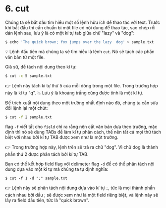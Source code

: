 # 6. cut

Chúng ta sẽ bắt đầu tìm hiểu một số lệnh hữu ích để thao tác với text. Trước khi bắt đầu thì cần chuẩn bị một file có nội dung để thao tác, sao chép rồi dán lệnh sau, lưu ý là có một kí tự tab giữa chữ "lazy" và "dog":

```sh
$ echo 'The quick brown; fox jumps over the lazy  dog' > sample.txt
```

:bulb: Lệnh đầu tiên mà chúng ta sẽ tìm hiểu là lệnh `cut`. Nó sẽ tách các phần văn bản từ một file.

Giả sử, để tách nội dung theo kí tự:

```sh
$ cut -c 5 sample.txt
```

:point_right: Lệnh này tách kí tự thứ 5 của mỗi dòng trong một file. Trong trường hợp này là kí tự "q". :boom: Lưu ý là khoảng trắng cũng được tính là một kí tự.

Để trích xuất nội dung theo một trường nhất định nào đó, chúng ta cần sửa đổi lệnh lại một chút:

```sh
$ cut -f 2 sample.txt
```

flag `-f` viết tắt cho `field` chỉ ra rằng nên cắt văn bản dựa theo trường, mặc định thì nó sẽ dùng TABs để làm kí tự phân cách, thế nên tất cả mọi thứ tách biệt với nhau bởi kí tự TAB được xem như là một trường.

:point_right: Trong trường hợp này, lệnh trên sẽ trả ra chữ "dog". Vì chữ dog là thành phần thứ 2 được phân tách bởi kí tự TAB.

Bạn có thể kết hợp field flag với delimeter flag `-d` để có thể phân tách nội dung dựa vào một kí tự mà chúng ta tự định nghĩa:

```
$ cut -f 1 -d ";" sample.txt
```

:point_right: Lệnh này sẽ phân tách nội dung dựa vào kí tự `;`, tức là mọi thành phần cách nhau bởi dấu ; sẽ được xem như là một field riêng biệt, và lệnh này sẽ lấy ra field đầu tiên, tức là "quick brown".